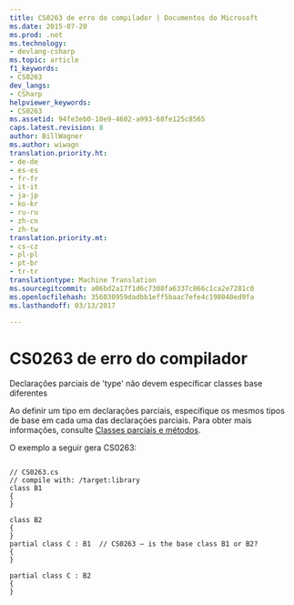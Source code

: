 ```yaml
---
title: CS0263 de erro do compilador | Documentos do Microsoft
ms.date: 2015-07-20
ms.prod: .net
ms.technology:
- devlang-csharp
ms.topic: article
f1_keywords:
- CS0263
dev_langs:
- CSharp
helpviewer_keywords:
- CS0263
ms.assetid: 94fe3eb0-10e9-4602-a993-68fe125c8565
caps.latest.revision: 8
author: BillWagner
ms.author: wiwagn
translation.priority.ht:
- de-de
- es-es
- fr-fr
- it-it
- ja-jp
- ko-kr
- ru-ru
- zh-cn
- zh-tw
translation.priority.mt:
- cs-cz
- pl-pl
- pt-br
- tr-tr
translationtype: Machine Translation
ms.sourcegitcommit: a06bd2a17f1d6c7308fa6337c866c1ca2e7281c0
ms.openlocfilehash: 356030959dadbb1eff5baac7efe4c198040ed9fa
ms.lasthandoff: 03/13/2017

---
```

# <a name="compiler-error-cs0263"></a>CS0263 de erro do compilador
Declarações parciais de 'type' não devem especificar classes base diferentes  
  
 Ao definir um tipo em declarações parciais, especifique os mesmos tipos de base em cada uma das declarações parciais. Para obter mais informações, consulte [Classes parciais e métodos](../../csharp/programming-guide/classes-and-structs/partial-classes-and-methods.md).  
  
 O exemplo a seguir gera CS0263:  
  
```  
  
// CS0263.cs  
// compile with: /target:library  
class B1  
{  
}  
  
class B2  
{  
}  
partial class C : B1  // CS0263 – is the base class B1 or B2?  
{  
}  
  
partial class C : B2  
{  
}  
```

